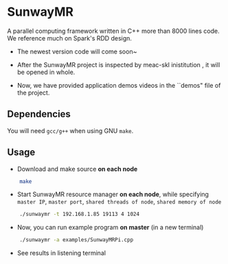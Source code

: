 # SunwayMR

A parallel computing framework written in C++ more than 8000 lines code. We reference much on Spark's RDD design.

* The newest version code will come soon~ 
  
* After the SunwayMR project is inspected by meac-skl inistitution , it will be opened in whole.

* Now, we have provided application demos videos in the ``demos" file of the project.


## Dependencies

You will need `gcc/g++` when using GNU `make`.

## Usage

* Download and make source **on each node**

```bash
    make
```

* Start SunwayMR resource manager **on each node**, while specifying `master IP`, `master port`, `shared threads of node`, `shared memory of node`

```bash
    ./sunwaymr -t 192.168.1.85 19113 4 1024
```

* Now, you can run example program **on master** (in a new terminal)

```bash
    ./sunwaymr -a examples/SunwayMRPi.cpp
```

* See results in listening terminal

